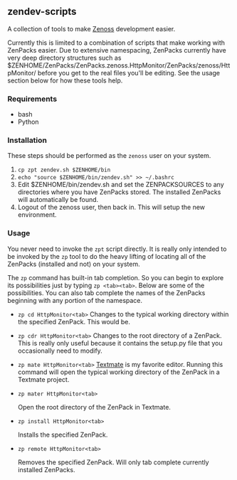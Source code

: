 ## zendev-scripts
A collection of tools to make [Zenoss](http://www.zenoss.com/) development easier.

Currently this is limited to a combination of scripts that make working with ZenPacks easier. Due to extensive namespacing, ZenPacks currently have very deep directory structures such as $ZENHOME/ZenPacks/ZenPacks.zenoss.HttpMonitor/ZenPacks/zenoss/HttpMonitor/ before you get to the real files you'll be editing. See the usage section below for how these tools help.

### Requirements
* bash
* Python

### Installation
These steps should be performed as the `zenoss` user on your system.
1. `cp zpt zendev.sh $ZENHOME/bin`
2. `echo "source $ZENHOME/bin/zendev.sh" >> ~/.bashrc`
3. Edit $ZENHOME/bin/zendev.sh and set the ZENPACKSOURCES to any directories where you have ZenPacks stored. The installed ZenPacks will automatically be found.
4. Logout of the zenoss user, then back in. This will setup the new environment.

### Usage
You never need to invoke the `zpt` script directly. It is really only intended to be invoked by the `zp` tool to do the heavy lifting of locating all of the ZenPacks (installed and not) on your system.

The `zp` command has built-in tab completion. So you can begin to explore its possibilities just by typing `zp <tab><tab>`. Below are some of the possibilities. You can also tab complete the names of the ZenPacks beginning with any portion of the namespace.
* `zp cd HttpMonitor<tab>`
	Changes to the typical working directory within the specified ZenPack. This would be.
* `zp cdr HttpMonitor<tab>`
	Changes to the root directory of a ZenPack. This is really only useful because it contains the setup.py file that you occasionally need to modify.
* `zp mate HttpMonitor<tab>`
	[Textmate](http://macromates.com/) is my favorite editor. Running this command will open the typical working directory of the ZenPack in a Textmate project.
* `zp mater HttpMonitor<tab>`
	
	Open the root directory of the ZenPack in Textmate.
	
* `zp install HttpMonitor<tab>`
	
	Installs the specified ZenPack.
	
* `zp remote HttpMonitor<tab>`
	
	Removes the specified ZenPack. Will only tab complete currently installed ZenPacks.
